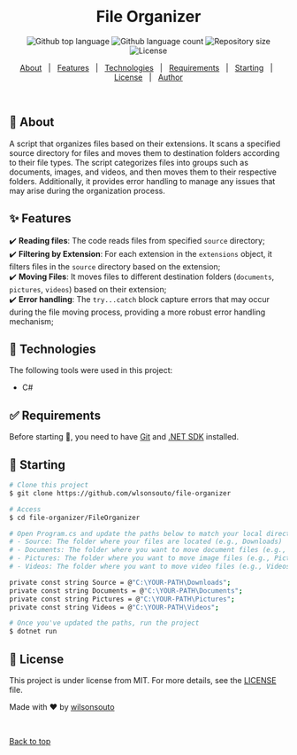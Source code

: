 &#xa0;

<h1 align="center">File Organizer</h1>

<p align="center">
  <img alt="Github top language" src="https://img.shields.io/github/languages/top/wilsonsouto/file-organizer?color=56BEB8">

  <img alt="Github language count" src="https://img.shields.io/github/languages/count/wilsonsouto/file-organizer?color=56BEB8">

  <img alt="Repository size" src="https://img.shields.io/github/repo-size/wilsonsouto/file-organizer?color=56BEB8">

  <img alt="License" src="https://img.shields.io/github/license/wilsonsouto/file-organizer?color=56BEB8">

  <!-- <img alt="Github issues" src="https://img.shields.io/github/issues/wilsonsouto/file-organizer?color=56BEB8" /> -->

  <!-- <img alt="Github forks" src="https://img.shields.io/github/forks/wilsonsouto/file-organizer?color=56BEB8" /> -->

  <!-- <img alt="Github stars" src="https://img.shields.io/github/stars/wilsonsouto/file-organizer?color=56BEB8" /> -->
</p>

<!-- Status -->

<!-- <h4 align="center">
	🚧  File Organizer 🚀 Under construction...  🚧
</h4>

<hr> -->

<p align="center">
  <a href="#dart-about">About</a> &#xa0; | &#xa0; 
  <a href="#sparkles-features">Features</a> &#xa0; | &#xa0;
  <a href="#rocket-technologies">Technologies</a> &#xa0; | &#xa0;
  <a href="#white_check_mark-requirements">Requirements</a> &#xa0; | &#xa0;
  <a href="#checkered_flag-starting">Starting</a> &#xa0; | &#xa0;
  <a href="#memo-license">License</a> &#xa0; | &#xa0;
  <a href="https://github.com/wlsonsouto" target="_blank">Author</a>
</p>

<br>

## :dart: About

A script that organizes files based on their extensions. It scans a specified source directory for files and moves them to destination folders according to their file types. The script categorizes files into groups such as documents, images, and videos, and then moves them to their respective folders. Additionally, it provides error handling to manage any issues that may arise during the organization process.

## :sparkles: Features

:heavy_check_mark: **Reading files**: The code reads files from specified `source` directory;\
:heavy_check_mark: **Filtering by Extension**: For each extension in the `extensions` object, it filters files in the `source` directory based on the extension;\
:heavy_check_mark: **Moving Files**: It moves files to different destination folders (`documents`, `pictures`, `videos`) based on their extension;\
:heavy_check_mark: **Error handling**: The `try...catch` block capture errors that may occur during the file moving process, providing a more robust error handling mechanism;

## :rocket: Technologies

The following tools were used in this project:

- C#

## :white_check_mark: Requirements

Before starting :checkered_flag:, you need to have [Git](https://git-scm.com) and [.NET SDK](https://dotnet.microsoft.com/en-us/download) installed.

## :checkered_flag: Starting

```bash
# Clone this project
$ git clone https://github.com/wlsonsouto/file-organizer

# Access
$ cd file-organizer/FileOrganizer

# Open Program.cs and update the paths below to match your local directories:
# - Source: The folder where your files are located (e.g., Downloads)
# - Documents: The folder where you want to move document files (e.g., Documents)
# - Pictures: The folder where you want to move image files (e.g., Pictures)
# - Videos: The folder where you want to move video files (e.g., Videos)

private const string Source = @"C:\YOUR-PATH\Downloads";
private const string Documents = @"C:\YOUR-PATH\Documents";
private const string Pictures = @"C:\YOUR-PATH\Pictures";
private const string Videos = @"C:\YOUR-PATH\Videos";

# Once you've updated the paths, run the project
$ dotnet run
```

## :memo: License

This project is under license from MIT. For more details, see the [LICENSE](LICENSE) file.

Made with :heart: by <a href="https://github.com/wlsonsouto" target="_blank">wilsonsouto</a>

&#xa0;

<a href="#top">Back to top</a>
